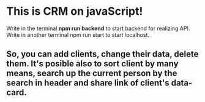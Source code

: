 # This is CRM on javaScript!
 Write in the terminal __npm run backend__ to start backend for realizing API.
 Write in another terminal npm run start to start localhost.
## So, you can add clients, change their data, delete them. It's posible also to sort client by many means, search up the current person by the search in header and share link of client's data-card.
